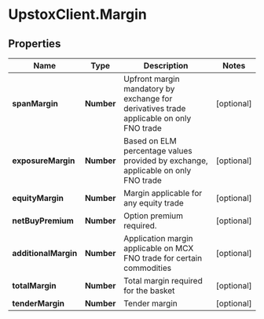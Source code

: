 # UpstoxClient.Margin

## Properties
Name | Type | Description | Notes
------------ | ------------- | ------------- | -------------
**spanMargin** | **Number** | Upfront margin mandatory by exchange for derivatives trade applicable on only FNO trade | [optional] 
**exposureMargin** | **Number** | Based on ELM percentage values provided by exchange, applicable on only FNO trade | [optional] 
**equityMargin** | **Number** | Margin applicable for any equity trade | [optional] 
**netBuyPremium** | **Number** | Option premium required. | [optional] 
**additionalMargin** | **Number** | Application margin applicable on MCX FNO trade for certain commodities | [optional] 
**totalMargin** | **Number** | Total margin required for the basket | [optional] 
**tenderMargin** | **Number** | Tender margin | [optional] 
